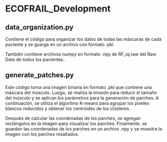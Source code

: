 # ECOFRAIL_Development

## data_organization.py 
Contiene el código para organizar los datos de todas las máscaras de cada paciente y se guarga en un archivo con formato .pkl

También contiene archivos numpy en formato .npy de RF_iq.raw del Raw Data de todos los pacientes.

## generate_patches.py
Este código toma una imagen binaria en formato .pkl que contiene una máscara del músculo. Luego, se realiza la erosión para reducir el tamaño del músculo y se aplican los parámetros para la generación de parches. A continuación, se utiliza el algoritmo K-means para agrupar los píxeles blancos reducidos y obtener los centroides de los clústeres.

Después de calcular las coordenadas de los parches, se agregan rectángulos en la imagen para visualizar los parches. Finalmente, se guardan las coordenadas de los parches en un archivo .npy y se muestra la imagen con los parches resaltados.